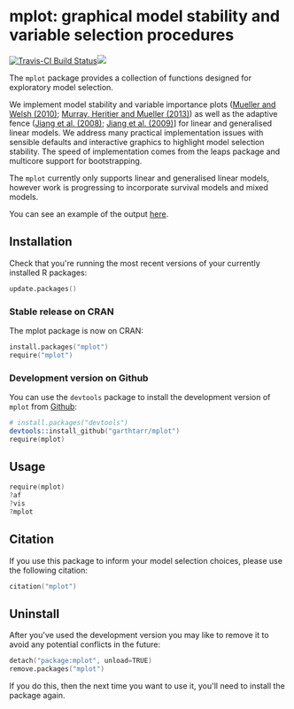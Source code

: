# mplot: graphical model stability and variable selection procedures

[![Travis-CI Build Status](https://travis-ci.org/garthtarr/mplot.svg?branch=master)](https://travis-ci.org/garthtarr/mplot)[![](http://cranlogs.r-pkg.org/badges/mplot)](http://cran.rstudio.com/web/packages/mplot/index.html)

The `mplot` package provides a collection of functions designed for exploratory model selection.

We implement model stability and variable importance plots ([Mueller and Welsh (2010)](http://doi.org/10.1111/j.1751-5823.2010.00108.x); [Murray, Heritier and Mueller (2013)](http://doi.org/10.1002/sim.5855)) as well as the adaptive fence ([Jiang et al. (2008)](http://doi.org/10.1214/07-AOS517); [Jiang et al. (2009)](http://doi.org/10.1016/j.spl.2008.10.014)] for linear and generalised linear models.   We address many practical implementation issues with sensible defaults and interactive graphics to highlight model selection stability.  The speed of implementation comes from the leaps package and multicore support for bootstrapping.

The `mplot` currently only supports linear and generalised linear models, however work is progressing to incorporate survival models and mixed models.

You can see an example of the output [here](http://128.199.224.73/mplot-diabetes/).

## Installation

Check that you're running the most recent versions of your currently installed R packages:

```s
update.packages()
```

### Stable release on CRAN

The mplot package is now on CRAN:

```s
install.packages("mplot")
require("mplot")
```

### Development version on Github

You can use the `devtools` package to install the development version of `mplot` from [Github](https://github.com/garthtarr/mplot):

```s
# install.packages("devtools")
devtools::install_github("garthtarr/mplot")
require(mplot)
```

## Usage

```s
require(mplot)
?af
?vis
?mplot
```

## Citation

If you use this package to inform your model selection choices, please use the following citation:

```s
citation("mplot")
```


## Uninstall

After you've used the development version you may like to remove it to avoid any potential conflicts in the future:

```s
detach("package:mplot", unload=TRUE)
remove.packages("mplot")
```

If you do this, then the next time you want to use it, you'll need to install the package again.
